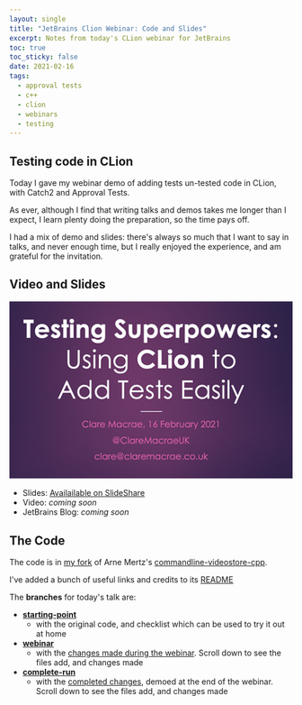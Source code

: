 ```yaml
---
layout: single
title: "JetBrains Clion Webinar: Code and Slides"
excerpt: Notes from today's CLion webinar for JetBrains 
toc: true
toc_sticky: false
date: 2021-02-16
tags:
  - approval tests
  - c++
  - clion
  - webinars
  - testing
---
```


## Testing code in CLion

Today I gave my webinar demo of adding tests un-tested code in CLion, with Catch2 and Approval Tests.

As ever, although I find that writing talks and demos takes me longer than I expect, I learn plenty doing the preparation, so the time pays off.

I had a mix of demo and slides: there's always so much that I want to say in talks, and never enough time, but I really enjoyed the experience, and am grateful for the invitation.

## Video and Slides

![Image of first slide](/images/JetBrainsCLionWebinarSlides.png)

* Slides: [Availailable on SlideShare](https://www.slideshare.net/ClareMacrae/testing-superpowers-using-clion-to-add-tests-easily)
* Video: _coming soon_
* JetBrains Blog: _coming soon_

## The Code

The code is in [my fork](https://github.com/claremacrae/commandline-videostore-cpp) of Arne Mertz's [commandline-videostore-cpp](https://github.com/arnemertz/commandline-videostore-cpp).

I've added a bunch of useful links and credits to its [README](https://github.com/claremacrae/commandline-videostore-cpp/blob/starting-point/README.md)

The **branches** for today's talk are:

* **[starting-point](https://github.com/claremacrae/commandline-videostore-cpp/tree/starting-point)** 
    * with the original code, and checklist which can be used to try it out at home
* **[webinar](https://github.com/claremacrae/commandline-videostore-cpp/tree/webinar)**
    * with the [changes made during the webinar](https://github.com/claremacrae/commandline-videostore-cpp/compare/starting-point...claremacrae:webinar?expand=1). Scroll down to see the files add, and changes made
* **[complete-run](https://github.com/claremacrae/commandline-videostore-cpp/tree/complete-run)**
    * with the [completed changes](https://github.com/claremacrae/commandline-videostore-cpp/compare/starting-point...claremacrae:complete-run?expand=1), demoed at the end of the webinar. Scroll down to see the files add, and changes made

